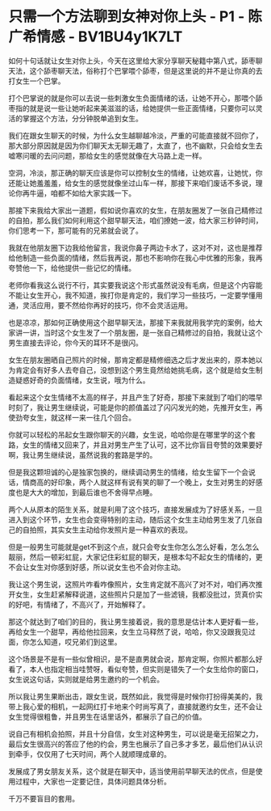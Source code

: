# 只需一个方法聊到女神对你上头 - P1 - 陈广希情感 - BV1BU4y1K7LT

如何十句话就让女生对你上头，今天在这里给大家分享聊天秘籍中第八式，舔枣聊天法，这个舔枣聊天法，俗称打个巴掌喂个舔枣，但是这里说的并不是让你真的去打女生一个巴掌。

打个巴掌说的就是你可以去说一些刺激女生负面情绪的话，让她不开心，那喂个舔枣指的就是说一些让她听起来美滋滋的话，给她提供一些正面情绪，只要你可以灵活的掌握这个方法，分分钟脱单追到女生。

我们在跟女生聊天的时候，为什么女生越聊越冷淡，严重的可能直接就不回你了，那大部分原因就是因为你们聊天太无聊无趣了，太直了，也不幽默，只会给女生去嘘寒问暖的去问问题，那给女生的感觉就像在大马路上走一样。

空洞，冷淡，那正确的聊天应该是你可以控制女生的情绪，让她欢喜，让她忧，你还能让她羞羞羞，给女生的感觉就像坐过山车一样，那接下来咱们废话不多说，理论你再牛逼，咱都不如给大家实践一下。

那接下来我给大家出一道题，假如说你喜欢的女生，在朋友圈发了一张自己精修过的自拍，那么我们如何利用这个甜早聊天法，咱们撩她一波，给大家三秒钟时间，你们思考一下，那可能有的兄弟就会说了。

我就在他朋友圈下边我给他留言，我说你鼻子两边卡水了，这对不对，这也是推荐给他制造一些负面的情绪，然后我再说，那也不影响你在我心中优雅的形象，我再夸赞他一下，给他提供一些记忆的情绪。

老师你看我这么说行不行，其实要我说这个形式虽然说没有毛病，但是这个内容能不能让女生开心，我不知道，挨打你是肯定的，我们学习一些技巧，一定要学懂用通，灵活应用，要不然给你再好的技巧，你不会灵活运用。

也是凉凉，那如何正确使用这个甜早聊天法，那接下来我就用我学完的案例，给大家讲一讲，当时这个女生发了一个朋友圈，是一张自己精修过的自拍，我就让这个男生直接去评论，你今天的耳环不是很闪。

女生在朋友圈晒自己照片的时候，那肯定都是精修细选之后才发出来的，原本她以为肯定会有好多人去夸自己，没想到这个男生竟然给她挑毛病，这个就是给女生制造疑惑好奇的负面情绪，女生说，哦为什么。

看起来这个女生情绪不太高的样子，并且产生了好奇，那接下来就到了咱们的喂早时刻了，我让男生继续说，可能是你的颜值盖过了闪闪发光的她，先推开女生，再使劲夸女生，就这样一来一往几个回合。

你就可以轻松的吊起女生跟你聊天的兴趣，女生说，哈哈你是在哪里学的这个套路，女生的情绪又回来了，并且对男生产生了认可，这不比你盲目夸赞的效果要好啊，我让男生继续说，虽然说我的套路是学的。

但是我这颗坦诚的心是独家包换的，继续调动男生的情绪，给女生留下一个会说话，情商高的好印象，两个人就这样有说有笑的聊了一个晚上，女生对男生的好感度也是大大的增加，到最后谁也不舍得早点睡。

两个人从原本的陌生关系，就是利用了这个技巧，直接发展成为了好感关系，一旦进入到这个环节，女生也会变得特别的主动，随后这个女生主动给男生发了几张自己的自拍照，其实女生主动给你发照片是一种喜欢的表现。

但是一般男生可能就是get不到这个点，就只会夸女生你怎么怎么好看，怎么怎么靓丽，然后一顿彩虹屁，大家记住彩虹屁的聊天，是根本勾不起女生的情绪的，更不会让女生对你感到好感，所以说女生也不会对你主动。

我让这个男生说，这照片咋看咋像照片，女生肯定就不高兴了对不对，咱们再次推开女生，女生赶紧解释说道，这些照片只是加了一些滤镜，我都没批过，货真价实的好吧，有情绪了，不高兴了，开始解释了。

那这个就达到了咱们的目的，我让男生接着说，我的意思是估计本人更好看一些，再给女生一个甜早，再给他拉回来，女生立马释然了说，哈哈，你又没跟我见过面，你怎么知道，哎兄弟们到这里。

这个场景是不是有一些似曾相识，是不是直男就会说，那肯定啊，你照片都那么好看了，本人也指定相当哇赞呀，看似夸赞，但实则是错失了一个女生给你的窗口，女生说这句话，实则就是给男生邀约的一个机会。

所以我让男生果断出击，跟女生说，既然如此，我觉得是时候你打扮得美美的，我带上我心爱的相机，一起网红打卡地来个时尚写真了，直接就邀约女生，还不会让女生觉得很粗鲁，并且男生在话里话外，都展示了自己的价值。

说自己有相机会拍照，并且十分自信，女生对这种男生，可以说是毫无招架之力，最后女生很高兴的答应了他的约会，男生也展示了自己多才多艺，最后他们从认识到牵手，仅仅用了七天时间，两个人就顺理成章的。

发展成了男女朋友关系，这个就是在聊天中，适当使用前早聊天法的优点，但是使用过程中，大家也一定要记住，具体问题具体分析。

千万不要盲目的套用。